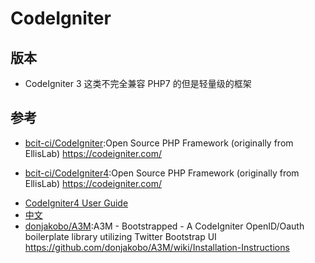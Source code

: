 # CodeIgniter

## 版本

* CodeIgniter 3 这类不完全兼容 PHP7 的但是轻量级的框架

## 参考

- [bcit-ci/CodeIgniter](https://github.com/bcit-ci/CodeIgniter):Open Source PHP Framework (originally from EllisLab) <https://codeigniter.com/>
* [bcit-ci/CodeIgniter4](https://github.com/bcit-ci/CodeIgniter4):Open Source PHP Framework (originally from EllisLab) https://codeigniter.com/
- [CodeIgniter4 User Guide](https://bcit-ci.github.io/CodeIgniter4/)
- [中文](http://codeigniter.org.cn/user_guide/general/welcome.html)
- [donjakobo/A3M](https://github.com/donjakobo/A3M):A3M - Bootstrapped - A CodeIgniter OpenID/Oauth boilerplate library utilizing Twitter Bootstrap UI https://github.com/donjakobo/A3M/wiki/Installation-Instructions
